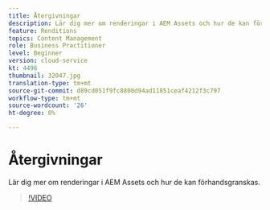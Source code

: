 ```yaml
---
title: Återgivningar
description: Lär dig mer om renderingar i AEM Assets och hur de kan förhandsgranskas.
feature: Renditions
topics: Content Management
role: Business Practitioner
level: Beginner
version: cloud-service
kt: 4496
thumbnail: 32047.jpg
translation-type: tm+mt
source-git-commit: d89cd051f9fc8800d94ad11851ceaf4212f3c797
workflow-type: tm+mt
source-wordcount: '26'
ht-degree: 0%

---
```



# Återgivningar

Lär dig mer om renderingar i AEM Assets och hur de kan förhandsgranskas.

>[!VIDEO](https://video.tv.adobe.com/v/32047/?quality=12&learn=on&hidetitle=true)